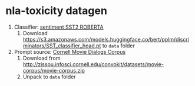 # nla-toxicity datagen

1. Classifier: [sentiment SST2 ROBERTA](https://s3.amazonaws.com/models.huggingface.co/bert/pplm/discriminators/SST_classifier_head.pt)
   1. Download https://s3.amazonaws.com/models.huggingface.co/bert/pplm/discriminators/SST_classifier_head.pt to `data` folder
2. Prompt source: [Cornell Movie Dialogs Corpus](https://github.com/CornellNLP/ConvoKit/blob/64f40a542a8bbc4a4981cebe17955a59fa5c3812/convokit/util.py#L42)
   1. Download from http://zissou.infosci.cornell.edu/convokit/datasets/movie-corpus/movie-corpus.zip
   2. Unpack to `data` folder